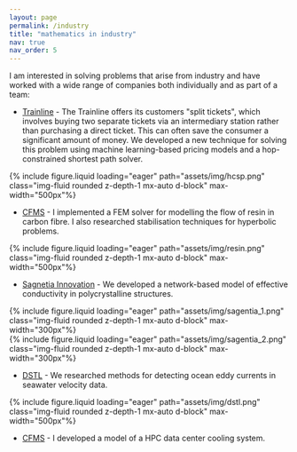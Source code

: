 ```yaml
---
layout: page
permalink: /industry
title: "mathematics in industry"
nav: true
nav_order: 5
---
```


I am interested in solving problems that arise from industry and have worked with a wide
range of companies both individually and as part of a team:

- [Trainline](https://www.thetrainline.com/) - The Trainline offers its customers
  "split tickets", which involves buying two separate tickets via an intermediary station rather
  than purchasing a direct ticket. This can often save the consumer a significant amount
  of money. We developed a new technique for solving this problem using machine learning-based
  pricing models and a hop-constrained shortest path solver.

<div class="row">
    <div class="col-sm mt-3 mt-md-0">
        {% include figure.liquid loading="eager" path="assets/img/hcsp.png" class="img-fluid rounded z-depth-1 mx-auto d-block" max-width="500px"%}
    </div>
</div>

- [CFMS](https://cfms.org.uk/) - I implemented a FEM solver for modelling the
  flow of resin in carbon fibre. I also researched stabilisation techniques for hyperbolic
  problems.

<div class="row">
    <div class="col-sm mt-3 mt-md-0">
        {% include figure.liquid loading="eager" path="assets/img/resin.png" class="img-fluid rounded z-depth-1 mx-auto d-block" max-width="500px"%}
    </div>
</div>

- [Sagnetia Innovation](https://www.sagentiainnovation.com/) - We developed a
  network-based model of effective conductivity in polycrystalline structures.

<div class="row">
    <div class="col-sm mt-3 mt-md-0">
        {% include figure.liquid loading="eager" path="assets/img/sagentia_1.png" class="img-fluid rounded z-depth-1 mx-auto d-block" max-width="300px"%}
    </div>
    <div class="col-sm mt-3 mt-md-0">
        {% include figure.liquid loading="eager" path="assets/img/sagentia_2.png" class="img-fluid rounded z-depth-1 mx-auto d-block" max-width="300px"%}
    </div>
</div>

- [DSTL](https://www.gov.uk/government/organisations/defence-science-and-technology-laboratory) -
  We researched methods for detecting ocean eddy currents in seawater velocity data.

<div class="row">
    <div class="col-sm mt-3 mt-md-0">
        {% include figure.liquid loading="eager" path="assets/img/dstl.png" class="img-fluid rounded z-depth-1 mx-auto d-block" max-width="500px"%}
    </div>
</div>

- [CFMS](https://cfms.org.uk/) - I developed a model of a HPC data center cooling system.
